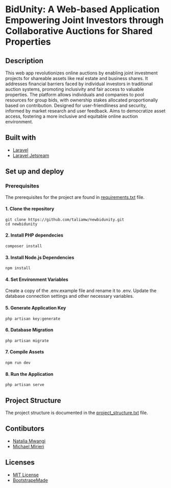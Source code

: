 # BidUnity: A Web-based Application Empowering Joint Investors through Collaborative Auctions for Shared Properties

## Description
This web app revolutionizes online auctions by enabling joint investment projects for shareable assets like real estate and business shares. It addresses financial barriers faced by individual investors in traditional auction systems, promoting inclusivity and fair access to valuable properties. The platform allows individuals and companies to pool resources for group bids, with ownership stakes allocated proportionally based on contribution. Designed for user-friendliness and security, informed by market research and user feedback. Aims to democratize asset access, fostering a more inclusive and equitable online auction environment.

## Built with
* [Laravel](https://laravel.com/docs/11.x)
* [Laravel Jetsream](https://jetstream.laravel.com/introduction.html)

## Set up and deploy
### Prerequisites
The prerequisites for the project are found in [requirements.txt](requirements.txt) file.

#### 1. Clone the repository
    git clone https://github.com/taliamw/newbidunity.git
    cd newbidunity

#### 2. Install PHP dependecies
    composer install 
    
#### 3. Install Node.js Dependencies
    npm install
    
#### 4. Set Environment Variables
Create a copy of the .env.example file and rename it to .env. Update the database connection settings and other necessary variables.

#### 5. Generate Application Key
    php artisan key:generate
    
#### 6. Database Migration
    php artisan migrate
    
#### 7. Compile Assets
    npm run dev
    
#### 8. Run the Application
    php artisan serve

## Project Structure
The project structure is documented in the [project_structure.txt](project_structure.txt) file.

## Contibutors
* [Natalia Mwangi](https://github.com/taliamw)
* [Michael Mirieri](https://github.com/MirieriMichael)

## Licenses
* [MIT License](https://opensource.org/license/mit)
* [BootstrapeMade](https://bootstrapmade.com/license/)
